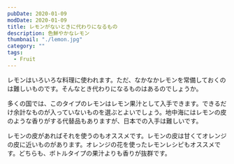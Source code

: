 ```yaml
---
pubDate: 2020-01-09
modDate: 2020-01-09
title: レモンがないときに代わりになるもの
description: 色鮮やかなレモン
thumbnail: "./lemon.jpg"
category: ""
tags:
  - Fruit
---
```


レモンはいろいろな料理に使われます。ただ、なかなかレモンを常備しておくのは難しいものです。そんなとき代わりになるものはあるのでしょうか。

多くの国では、このタイプのレモンはレモン果汁として入手できます。できるだけ余計なものが入っていないものを選ぶとよいでしょう。地中海にはレモンの皮のような香りがする代替品もありますが、日本での入手は難しいです。

レモンの皮があればそれを使うのもオススメです。レモンの皮は甘くてオレンジの皮に近いものがあります。オレンジの花を使ったレモンレシピもオススメです。どちらも、ボトルタイプの果汁よりも香りが抜群です。
